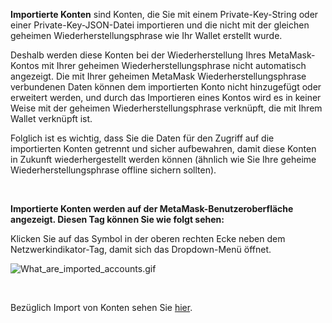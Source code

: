 **Importierte Konten** sind Konten, die Sie mit einem Private-Key-String oder einer Private-Key-JSON-Datei importieren und die nicht mit der gleichen geheimen Wiederherstellungsphrase wie Ihr Wallet erstellt wurde.


Deshalb werden diese Konten bei der Wiederherstellung Ihres MetaMask-Kontos mit Ihrer geheimen Wiederherstellungsphrase nicht automatisch angezeigt. Die mit Ihrer geheimen MetaMask Wiederherstellungsphrase verbundenen Daten können dem importierten Konto nicht hinzugefügt oder erweitert werden, und durch das Importieren eines Kontos wird es in keiner Weise mit der geheimen Wiederherstellungsphrase verknüpft, die mit Ihrem Wallet verknüpft ist.


Folglich ist es wichtig, dass Sie die Daten für den Zugriff auf die importierten Konten getrennt und sicher aufbewahren, damit diese Konten in Zukunft wiederhergestellt werden können (ähnlich wie Sie Ihre geheime Wiederherstellungsphrase offline sichern sollten).


 


**Importierte Konten werden auf der MetaMask-Benutzeroberfläche angezeigt. Diesen Tag können Sie wie folgt sehen:**


Klicken Sie auf das Symbol in der oberen rechten Ecke neben dem Netzwerkindikator-Tag, damit sich das Dropdown-Menü öffnet.


![What_are_imported_accounts.gif](https://support.metamask.io/hc/article_attachments/9335601602331/What_are_imported_accounts.gif)


 


Bezüglich Import von Konten sehen Sie [hier](https://support.metamask.io/hc/en-us/articles/360015489331).


 

